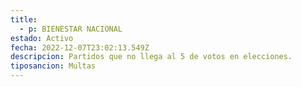 ```yaml
---
title:
  - p: BIENESTAR NACIONAL
estado: Activo
fecha: 2022-12-07T23:02:13.549Z
descripcion: Partidos que no llega al 5 de votos en elecciones.
tiposancion: Multas
---
```

